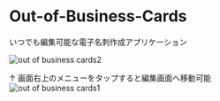 # Out-of-Business-Cards
いつでも編集可能な電子名刺作成アプリケーション

![out of business cards2](https://github.com/Ittalian/Out-of-Business-Cards/assets/137425898/312f8c31-77e4-462b-ba41-b5e88d7aa196)

↑ 画面右上のメニューをタップすると編集画面へ移動可能
![out of business cards1](https://github.com/Ittalian/Out-of-Business-Cards/assets/137425898/052ce317-fcf0-4630-9221-07b48f9ba10f)

